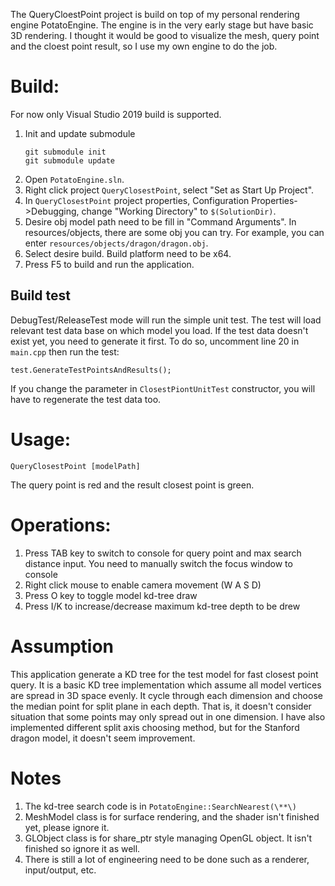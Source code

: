 The QueryCloestPoint project is build on top of my personal rendering engine PotatoEngine. The engine is in the very early stage but have basic 3D rendering. I thought it would be good to visualize the mesh, query point and the cloest point result, so I use my own engine to do the job.

# Build:
For now only Visual Studio 2019 build is supported.
1. Init and update submodule
   ```
   git submodule init
   git submodule update
   ```
2. Open `PotatoEngine.sln`.
3. Right click project `QueryClosestPoint`, select "Set as Start Up Project".
4. In `QueryClosestPoint` project properties, Configuration Properties->Debugging, change "Working Directory" to `$(SolutionDir)`.
5. Desire obj model path need to be fill in "Command Arguments". In resources/objects, there are some obj you can try. For example, you can enter `resources/objects/dragon/dragon.obj`.
6. Select desire build. Build platform need to be x64.
7. Press F5 to build and run the application.

## Build test
DebugTest/ReleaseTest mode will run the simple unit test.
The test will load relevant test data base on which model you load. If the test data doesn't exist yet, you need to generate it first. To do so, uncomment line 20 in `main.cpp` then run the test:
```
test.GenerateTestPointsAndResults();
```
If you change the parameter in `ClosestPiontUnitTest` constructor, you will have to regenerate the test data too.

# Usage: 
```
QueryClosestPoint [modelPath]
```
The query point is red and the result closest point is green.

# Operations:
1. Press TAB key to switch to console for query point and max search distance input. You need to manually switch the focus window to console
2. Right click mouse to enable camera movement (W A S D)
3. Press O key to toggle model kd-tree draw
4. Press I/K to increase/decrease maximum kd-tree depth to be drew

# Assumption
This application generate a KD tree for the test model for fast closest point query. It is a basic KD tree implementation which assume all model vertices are spread in 3D space evenly. It cycle through each dimension and choose the median point for split plane in each depth. That is, it doesn't consider situation that some points may only spread out in one dimension. I have also implemented different split axis choosing method, but for the Stanford dragon model, it doesn't seem improvement.

# Notes
1. The kd-tree search code is in `PotatoEngine::SearchNearest(\**\)`
2. MeshModel class is for surface rendering, and the shader isn't finished yet, please ignore it.
3. GLObject class is for share_ptr style managing OpenGL object. It isn't finished so ignore it as well.
4. There is still a lot of engineering need to be done such as a renderer, input/output, etc.
